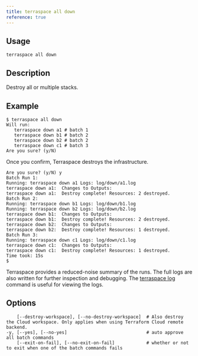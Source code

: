 ```yaml
---
title: terraspace all down
reference: true
---
```


## Usage

    terraspace all down

## Description

Destroy all or multiple stacks.

## Example

    $ terraspace all down
    Will run:
       terraspace down a1 # batch 1
       terraspace down b1 # batch 2
       terraspace down b2 # batch 2
       terraspace down c1 # batch 3
    Are you sure? (y/N)

Once you confirm, Terraspace destroys the infrastructure.

    Are you sure? (y/N) y
    Batch Run 1:
    Running: terraspace down a1 Logs: log/down/a1.log
    terraspace down a1:  Changes to Outputs:
    terraspace down a1:  Destroy complete! Resources: 2 destroyed.
    Batch Run 2:
    Running: terraspace down b1 Logs: log/down/b1.log
    Running: terraspace down b2 Logs: log/down/b2.log
    terraspace down b1:  Changes to Outputs:
    terraspace down b1:  Destroy complete! Resources: 2 destroyed.
    terraspace down b2:  Changes to Outputs:
    terraspace down b2:  Destroy complete! Resources: 1 destroyed.
    Batch Run 3:
    Running: terraspace down c1 Logs: log/down/c1.log
    terraspace down c1:  Changes to Outputs:
    terraspace down c1:  Destroy complete! Resources: 1 destroyed.
    Time took: 15s
    $

Terraspace provides a reduced-noise summary of the runs. The full logs are also written for further inspection and debugging. The [terraspace log](https://terraspace.cloud/reference/terraspace-log/) command is useful for viewing the logs.


## Options

```
    [--destroy-workspace], [--no-destroy-workspace]  # Also destroy the Cloud workspace. Only applies when using Terraform Cloud remote backend.
-y, [--yes], [--no-yes]                              # auto approve all batch commands
    [--exit-on-fail], [--no-exit-on-fail]            # whether or not to exit when one of the batch commands fails
```

